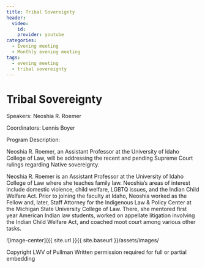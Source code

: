 ```yaml
---
title: Tribal Sovereignty 
header:
  video:
    id: 
    provider: youtube
categories:
  - Evening meeting
  - Monthly evening meeting
tags:
  - evening meeting
  - tribal sovereignty
---
```


# Tribal Sovereignty 

Speakers:  Neoshia R. Roemer

Coordinators: Lennis Boyer

Program Description: 

Neoshia R. Roemer, an Assistant Professor at the University of Idaho College of Law, will be addressing the recent and pending Supreme Court rulings regarding Native sovereignty.

Neoshia R. Roemer is an Assistant Professor at the University of Idaho College of Law where she teaches family law. Neoshia’s areas of interest include domestic violence, child welfare, LGBTQ issues, and the Indian Child Welfare Act. Prior to joining the faculty at Idaho, Neoshia worked as the Fellow and, later, Staff Attorney for the Indigenous Law & Policy Center at the Michigan State University College of Law. There, she mentored first year American Indian law students, worked on appellate litigation involving the Indian Child Welfare Act, and coached moot court among various other tasks. 


![image-center]({{ site.url }}{{ site.baseurl }}/assets/images/

Copyright LWV of Pullman
Written permission required for full or partial embedding

<!---change the title to whatever you want the post to be titled
change the ID out to the end of the youtube link https://youtu.be/r61ARK4Qv9c -->
